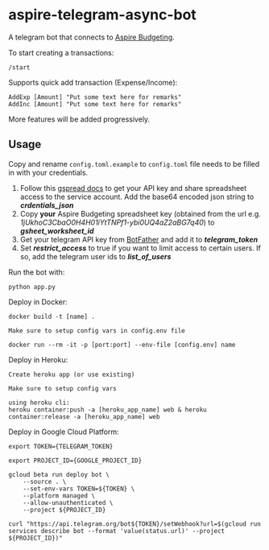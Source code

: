 # aspire-telegram-async-bot

A telegram bot that connects to [Aspire Budgeting](https://aspirebudget.com/).

To start creating a transactions:

```
/start
```

Supports quick add transaction (Expense/Income):

```
AddExp [Amount] "Put some text here for remarks"
AddInc [Amount] "Put some text here for remarks"
```

More features will be added progressively.

## Usage

Copy and rename `config.toml.example` to `config.toml` file needs to be filled in with your credentials.

1. Follow this [gspread docs](https://docs.gspread.org/en/latest/oauth2.html#for-bots-using-service-account) to get your API key and share spreadsheet access to the service account.
   Add the base64 encoded json string to _**crdentials_json**_
2. Copy **your** Aspire Budgeting spreadsheet key (obtained from the url e.g. _1jUkhoC3CbaO0H4H01iYtTNPf1-ybi0UQ4aZ2aBG7q40_) to _**gsheet_worksheet_id**_
3. Get your telegram API key from [BotFather](https://t.me/botfather) and add it to _**telegram_token**_
4. Set _**restrict_access**_ to true if you want to limit access to certain users. If so, add the telegram user ids to _**list_of_users**_

Run the bot with:

```
python app.py
```

Deploy in Docker:

```
docker build -t [name] .

Make sure to setup config vars in config.env file

docker run --rm -it -p [port:port] --env-file [config.env] name
```

Deploy in Heroku:

```
Create heroku app (or use existing)

Make sure to setup config vars

using heroku cli:
heroku container:push -a [heroku_app_name] web & heroku container:release -a [heroku_app_name] web
```

Deploy in Google Cloud Platform:

```
export TOKEN={TELEGRAM_TOKEN}

export PROJECT_ID={GOOGLE_PROJECT_ID}

gcloud beta run deploy bot \
    --source . \
    --set-env-vars TOKEN=${TOKEN} \
    --platform managed \
    --allow-unauthenticated \
    --project ${PROJECT_ID}

curl "https://api.telegram.org/bot${TOKEN}/setWebhook?url=$(gcloud run services describe bot --format 'value(status.url)' --project ${PROJECT_ID})"
```
